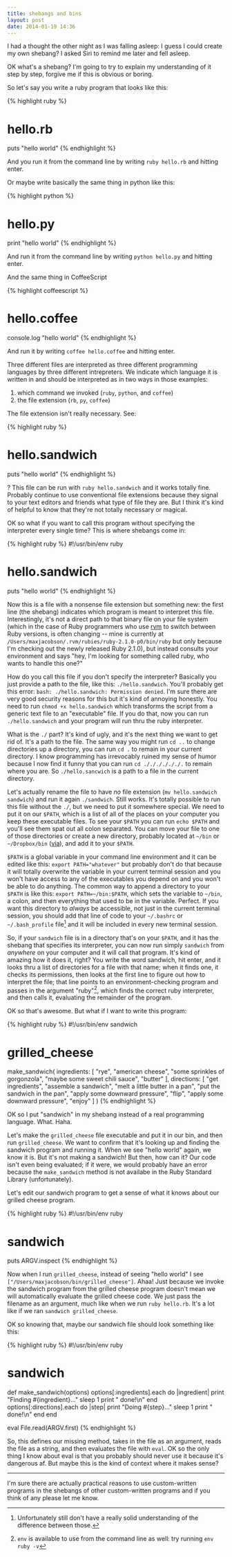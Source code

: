 ```yaml
---
title: shebangs and bins
layout: post
date: 2014-01-19 14:36
---
```


I had a thought the other night as I was falling asleep: I guess I could create my own shebang? I asked Siri to remind me later and fell asleep.

OK what's a shebang? I'm going to try to explain my understanding of it step by step, forgive me if this is obvious or boring.

So let's say you write a ruby program that looks like this:

{% highlight ruby %}
# hello.rb
puts "hello world"
{% endhighlight %}

And you run it from the command line by writing `ruby hello.rb` and hitting enter.

Or maybe write basically the same thing in python like this:

{% highlight python %}
# hello.py
print "hello world"
{% endhighlight %}

And run it from the command line by writing `python hello.py` and hitting enter.

And the same thing in CoffeeScript

{% highlight coffeescript %}
# hello.coffee
console.log "hello world"
{% endhighlight %}

And run it by writing `coffee hello.coffee` and hitting enter.

Three different files are interpreted as three different programming languages by three different intrepreters. We indicate which language it is written in and should be interpreted as in two ways in those examples:

1. which command we invoked (`ruby`, `python`, and `coffee`)
1. the file extension (`rb`, `py`, `coffee`)

The file extension isn't really necessary. See:

{% highlight ruby %}
# hello.sandwich
puts "hello world"
{% endhighlight %}

? This file can be run with `ruby hello.sandwich` and it works totally fine. Probably continue to use conventional file extensions because they signal to your text editors and friends what type of file they are. But I think it's kind of helpful to know that they're not totally necessary or magical.

OK so what if you want to call this program without specifying the interpreter every single time? This is where shebangs come in:

{% highlight ruby %}
#!/usr/bin/env ruby
# hello.sandwich
puts "hello world"
{% endhighlight %}

Now this is a file with a nonsense file extension but something new: the first line (the shebang) indicates which program is meant to interpret this file. Interestingly, it's not a direct path to that binary file on your file system (which in the case of Ruby programmers who use [rvm](http://rvm.io) to switch between Ruby versions, is often changing -- mine is currently at `/Users/maxjacobson/.rvm/rubies/ruby-2.1.0-p0/bin/ruby` but only because I'm checking out the newly released Ruby 2.1.0), but instead consults your environment and says "hey, I'm looking for something called ruby, who wants to handle this one?"

How do you call this file if you don't specify the interpreter? Basically you just provide a path to the file, like this: `./hello.sandwich`. You'll probably get this error: `bash: ./hello.sandwich: Permission denied`. I'm sure there are very good security reasons for this but it's kind of annoying honestly. You need to run `chmod +x hello.sandwich` which transforms the script from a generic text file to an "executable" file. If you do that, now you can run `./hello.sandwich` and your program will run thru the ruby interpreter.

What is the `./` part? It's kind of ugly, and it's the next thing we want to get rid of. It's a path to the file. The same way you might run `cd ..` to change directories up a directory, you can run `cd .` to remain in your current directory. I know programming has irrevocably ruined my sense of humor because I now find it funny that you can run `cd ././././././.` to remain where you are. So `./hello.sancwich` is a path to a file in the current directory.

Let's actually rename the file to have *no* file extension (`mv hello.sandwich sandwich`) and run it again `./sandwich`. Still works. It's totally possible to run this file without the `./`, but we need to put it somewhere special. We need to put it on our `$PATH`, which is a list of all of the places on your computer you keep these executable files. To see your `$PATH` you can run `echo $PATH` and you'll see them spat out all colon separated. You can move your file to one of those directories or create a new directory, probably located at `~/bin` or `~/Dropbox/bin` ([via](http://www.leancrew.com/all-this/2013/05/dropboxbin/)), and add it to your `$PATH`.

`$PATH` is a global variable in your command line environment and it can be edited like this: `export PATH="whatever"` but probably don't do that because it will totally overwrite the variable in your current terminal session and you won't have access to any of the executables you depend on and you won't be able to do anything. The common way to append a directory to your `$PATH` is like this: `export PATH=~/bin:$PATH`, which sets the variable to `~/bin`, a colon, and then everything that used to be in the variable. Perfect. If you want this directory to *always* be accessible, not just in the current terminal session, you should add that line of code to your `~/.bashrc` or `~/.bash_profile` file[^1] and it will be included in every new terminal session.

So, if your `sandwich` file is in a directory that's on your `$PATH`, and it has the shebang that specifies its interpreter, you can now run simply `sandwich` from *anywhere* on your computer and it will call that program. It's kind of amazing how it does it, right? You write the word sandwich, hit enter, and it looks thru a list of directories for a file with that name; when it finds one, it checks its permissions, then looks at the first line to figure out how to interpret the file; that line points to an environment-checking program and passes in the argument "ruby"[^2], which finds the correct ruby interpreter, and then calls it, evaluating the remainder of the program.

[^1]: Unfortunately still don't have a really solid understanding of the difference between those.

[^2]: `env` is available to use from the command line as well: try running `env ruby -v`

OK so that's awesome. But what if I want to write this program:

{% highlight ruby %}
#!/usr/bin/env sandwich
# grilled_cheese
make_sandwich(
  ingredients: [
    "rye",
    "american cheese",
    "some sprinkles of gorgonzola",
    "maybe some sweet chili sauce",
    "butter"
    ],
  directions: [
    "get ingredients",
    "assemble a sandwich",
    "melt a little butter in a pan",
    "put the sandwich in the pan",
    "apply some downward pressure",
    "flip",
    "apply some downward pressure",
    "enjoy"
  ]
)
{% endhighlight %}

OK so I put "sandwich" in my shebang instead of a real programming language. What. Haha.

Let's make the `grilled_cheese` file executable and put it in our bin, and then run `grilled_cheese`. We want to confirm that it's looking up and finding the sandwich program and running it. When we see "hello world" again, we know it is. But it's not making a sandwich! But then, how can it? Our code isn't even being evaluated; if it were, we would probably have an error because the `make_sandwich` method is not availabe in the Ruby Standard Library (unfortunately).

Let's edit our sandwich program to get a sense of what it knows about our grilled cheese program.

{% highlight ruby %}
#!/usr/bin/env ruby
# sandwich
puts ARGV.inspect
{% endhighlight %}

Now when I run `grilled_cheese`, instead of seeing "hello world" I see `["/Users/maxjacobson/bin/grilled_cheese"]`. Ahaa! Just because we invoke the sandwich program from the grilled cheese program doesn't mean we will automatically evaluate the grilled cheese code. We just pass the filename as an argument, much like when we run `ruby hello.rb`. It's a lot like if we ran `sandwich grilled_cheese`.

OK so knowing that, maybe our sandwich file should look something like this:

{% highlight ruby %}
#!/usr/bin/env ruby
# sandwich

def make_sandwich(options)
  options[:ingredients].each do |ingredient|
    print "Finding #{ingredient}..."
    sleep 1
    print " done!\n"
  end
  options[:directions].each do |step|
    print "Doing #{step}..."
    sleep 1
    print " done!\n"
  end
end

eval File.read(ARGV.first)
{% endhighlight %}

So, this defines our missing method, takes in the file as an argument, reads the file as a string, and then evaluates the file with `eval`. OK so the only thing I know about eval is that you probably should never use it because it's dangerous af. But maybe this is the kind of context where it makes sense?

* * *

I'm sure there are actually practical reasons to use custom-written programs in the shebangs of other custom-written programs and if you think of any please let me know.

